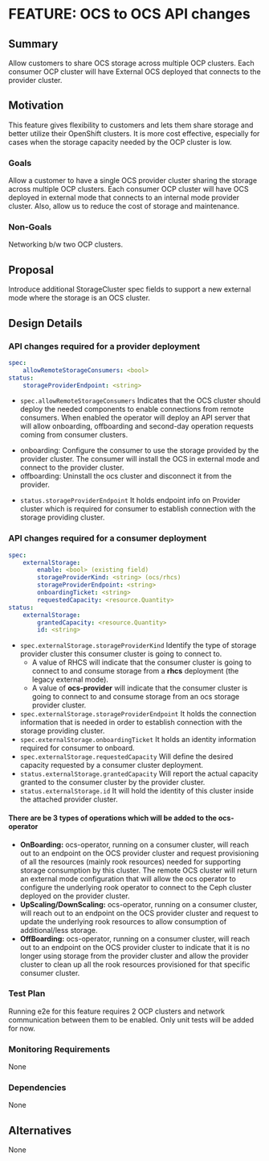 # FEATURE: OCS to OCS API changes

## Summary
Allow customers to share OCS storage across multiple OCP clusters. Each
consumer OCP cluster will have External OCS deployed that connects to the
provider cluster.

## Motivation
This feature gives flexibility to customers and lets them share storage and
better utilize their OpenShift clusters.
It is more cost effective, especially for cases when the storage capacity
needed by the OCP cluster is low.

### Goals
Allow a customer to have a single OCS provider cluster sharing the storage
across multiple OCP clusters. Each consumer OCP cluster will have OCS deployed
in external mode that connects to an internal mode provider cluster. Also,
allow us to reduce the cost of storage and maintenance.

### Non-Goals
Networking b/w two OCP clusters.

## Proposal
Introduce additional StorageCluster spec fields to support a new external mode
where the storage is an OCS cluster.

## Design Details

### API changes required for a provider deployment
```yaml
spec:
    allowRemoteStorageConsumers: <bool>
status:
    storageProviderEndpoint: <string>
```

* `spec.allowRemoteStorageConsumers` Indicates that the OCS cluster should
deploy the needed components to enable connections from remote consumers.
When enabled the operator will deploy an API server that will allow onboarding,
offboarding and second-day operation requests coming from consumer clusters.

- onboarding: Configure the consumer to use the storage provided by the
provider cluster. The consumer will install the OCS in external mode and
connect to the provider cluster.
- offboarding: Uninstall the ocs cluster and disconnect it from the provider.

* `status.storageProviderEndpoint` It holds endpoint info on Provider cluster
which is required for consumer to establish connection with the storage
providing cluster.

### API changes required for a consumer deployment
```yaml
spec:
    externalStorage:
        enable: <bool> (existing field)
        storageProviderKind: <string> (ocs/rhcs)
        storageProviderEndpoint: <string>
        onboardingTicket: <string>
        requestedCapacity: <resource.Quantity>
status:
    externalStorage:
        grantedCapacity: <resource.Quantity>
        id: <string>
```

* `spec.externalStorage.storageProviderKind` Identify the type of storage
provider cluster this consumer cluster is going to connect to.
  - A value of RHCS will indicate that the consumer cluster is going to connect
  to and consume storage from a **rhcs** deployment (the legacy external mode).
  - A value of **ocs-provider** will indicate that the consumer cluster is
  going to connect to and consume storage from an ocs storage provider cluster.
* `spec.externalStorage.storageProviderEndpoint` It holds the connection
information that is needed in order to establish connection with the storage
providing cluster.
* `spec.externalStorage.onboardingTicket` It holds an identity information
required for consumer to onboard.
* `spec.externalStorage.requestedCapacity` Will define the desired capacity
requested by a consumer cluster deployment.
* `status.externalStorage.grantedCapacity` Will report the actual capacity
granted to the consumer cluster by the provider cluster.
* `status.externalStorage.id` It will hold the identity of this cluster inside
the attached provider cluster.

#### There are be 3 types of operations which will be added to the ocs-operator
* **OnBoarding:** ocs-operator, running on a consumer cluster, will reach out
to an endpoint on the OCS provider cluster and request provisioning of all the
resources (mainly rook resources) needed for supporting storage consumption by
this cluster. The remote OCS cluster will return an external mode configuration
that will allow the ocs operator to configure the underlying rook operator to
connect to the Ceph cluster deployed on the provider cluster.
* **UpScaling/DownScaling:** ocs-operator, running on a consumer cluster, will
reach out to an endpoint on the OCS provider cluster and request to update the
underlying rook resources to allow consumption of additional/less storage.
* **OffBoarding:** ocs-operator, running on a consumer cluster, will reach out
to an endpoint on the OCS provider cluster to indicate that it is no longer
using storage from the provider cluster and allow the provider cluster to clean
up all the rook resources provisioned for that specific consumer cluster.

### Test Plan
Running e2e for this feature requires 2 OCP clusters and network communication
between them to be enabled. Only unit tests will be added for now.

### Monitoring Requirements
None

### Dependencies
None

## Alternatives
None
